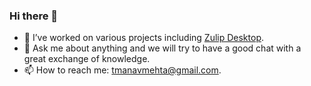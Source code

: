 ### Hi there 👋

- 🔭 I’ve worked on various projects including [Zulip Desktop](https://github.com/zulip/zulip-desktop/).
- 💬 Ask me about anything and we will try to have a good chat with a great exchange of knowledge.
- 📫 How to reach me: [tmanavmehta@gmail.com](mailto://tmanavmehta@gmail.com).
